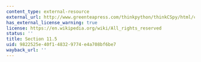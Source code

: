 ```yaml
---
content_type: external-resource
external_url: http://www.greenteapress.com/thinkpython/thinkCSpy/html/chap11.html
has_external_license_warning: true
license: https://en.wikipedia.org/wiki/All_rights_reserved
status: ''
title: Section 11.5
uid: 9822525e-40f1-4832-9774-e4a708bf6be7
wayback_url: ''
---
```

